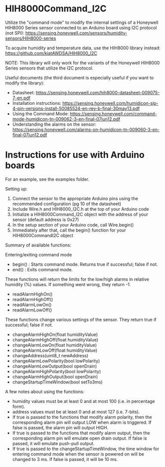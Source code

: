 # HIH8000Command_I2C
Utilize the "command mode" to modify the internal settings of a Honeywell HIH8000 Series sensor connected to an Arduino board using I2C protocol (not SPI): https://sensing.honeywell.com/sensors/humidity-sensors/HIH8000-series

To acquire humidity and temperature data, use the HIH8000 library instead: https://github.com/kiatAWDSA/HIH8000_I2C

NOTE: This library will only work for the variants of the Honeywell HIH8000 Series sensors that utilize the I2C protocol.

Useful documents (the third document is especially useful if you want to modify the library):
- Datasheet: https://sensing.honeywell.com/hih8000-datasheet-009075-7-en.pdf
- Installation instructions: https://sensing.honeywell.com/humidicon-sip-4-pin-versions-install-50085524-en-rev-b-final-30may13.pdf
- Using the Command Mode: https://sensing.honeywell.com/command-mode-humidicon-tn-009062-3-en-final-07jun12.pdf
- Understanding the alarms on the sensor: https://sensing.honeywell.com/alarms-on-humidicon-tn-009060-3-en-final-07jun12.pdf

# Instructions for use with Arduino boards
For an example, see the examples folder.

Setting up:
1. Connect the sensor to the appropriate Arduino pins using the recommended configuration (pg 10 of the datasheet)
2. Include Wire.h and HIH8000_I2C.h at the top of your Arduino code
3. Initialize a HIH8000Command_I2C object with the address of your sensor (default address is 0x27)
4. In the setup section of your Arduino code, call Wire.begin()
5. Immediately after that, call the begin() function for your HIH8000CommandI2C object

Summary of available functions:

Entering/exiting command mode
- begin()     : Starts command mode. Returns true if successful; false if not.
- end()       : Exits command mode.

These functions will return the limits for the low/high alarms in relative humidity (%) values. If something went wrong, they return -1.
- readAlarmHighOn()
- readAlarmHighOff()
- readAlarmLowOn()
- readAlarmLowOff()

These functions change various settings of the sensor. They return true if successful; false if not.
- changeAlarmHighOn(float humidityValue)
- changeAlarmHighOff(float humidityValue)
- changeAlarmLowOn(float humidityValue)
- changeAlarmLowOff(float humidityValue)
- changeAddress(uint8_t newAddress)
- changeAlarmLowPolarity(bool lowPolarity)
- changeAlarmLowOutput(bool openDrain)
- changeAlarmHighPolarity(bool lowPolarity)
- changeAlarmHighOutput(bool openDrain)
- changeStartupTimeWindow(bool setTo3ms)

A few notes about using the functions:
- humidity values must be at least 0 and at most 100 (i.e. in percentage form).
- address values must be at least 0 and at most 127 (i.e. 7-bits).
- If true is passed to the functions that modify alarm polarity, then the corresponding alarm pin will output LOW when alarm is triggered. If false is passed, the alarm pin will output HIGH.
- If true is passed to the functions that modify alarm output, then the corresponding alarm pin will emulate open drain output. If false is passed, it will emulate push-pull output.
- If true is passed to the changeStartupTimeWindow, the time window for entering command mode when the sensor is powered on will be changed to 3 ms. If false is passed, it will be 10 ms.
